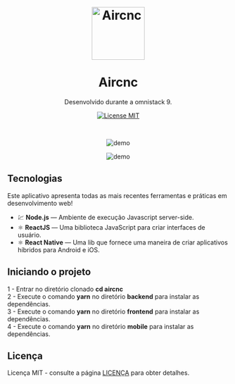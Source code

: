 <h1 align="center">
<br>
  <img src="https://i.imgur.com/taKo7wi.png" alt="Aircnc" width="120">
<br>
<br>
Aircnc
</h1>

<p align="center">Desenvolvido durante a omnistack 9.</p>

<p align="center">
  <a href="https://opensource.org/licenses/MIT">
    <img src="https://img.shields.io/badge/License-MIT-blue.svg" alt="License MIT">
  </a>
</p>

<br>

<p align="center">
  <img src="https://im6.ezgif.com/tmp/ezgif-6-6d9181988217.gif" alt="demo" height="demo">
</p>
  
<p align="center">
  <img src="https://im6.ezgif.com/tmp/ezgif-6-623c5db99ae5.gif" alt="demo" height="demo">
</p>

## Tecnologias
[//]: # (Add the features of your project here:)
Este aplicativo apresenta todas as mais recentes ferramentas e práticas em desenvolvimento web!

- 💹 **Node.js** — Ambiente de execução Javascript server-side.
- ⚛️ **ReactJS** — Uma biblioteca JavaScript para criar interfaces de usuário.
- ⚛️ **React Native** — Uma lib que fornece uma maneira de criar aplicativos híbridos para Android e iOS.

## Iniciando o projeto

1 - Entrar no diretório clonado **cd aircnc** <br />
2 - Execute o comando **yarn** no diretório **backend** para instalar as dependências. <br />
3 - Execute o comando **yarn** no diretório **frontend** para instalar as dependências. <br />
4 - Execute o comando **yarn** no diretório **mobile** para instalar as dependências. <br />


## Licença

Licença MIT - consulte a página [LICENÇA](https://opensource.org/licenses/MIT) para obter detalhes.
